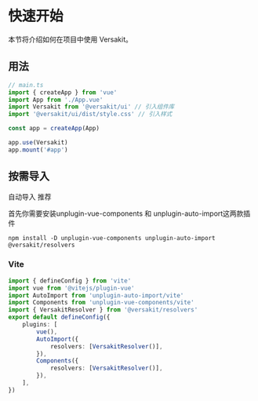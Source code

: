 # 快速开始

本节将介绍如何在项目中使用 Versakit。

## 用法

```javascript
// main.ts
import { createApp } from 'vue'
import App from './App.vue'
import Versakit from '@versakit/ui' // 引入组件库
import '@versakit/ui/dist/style.css' // 引入样式

const app = createApp(App)

app.use(Versakit)
app.mount('#app')
```

## 按需导入

自动导入 <ver-tag>推荐</ver-tag>
​

<p>首先你需要安装unplugin-vue-components 和 unplugin-auto-import这两款插件</p>

```shell
npm install -D unplugin-vue-components unplugin-auto-import @versakit/resolvers
```

### Vite

```typescript
import { defineConfig } from 'vite'
import vue from '@vitejs/plugin-vue'
import AutoImport from 'unplugin-auto-import/vite'
import Components from 'unplugin-vue-components/vite'
import { VersakitResolver } from '@versakit/resolvers'
export default defineConfig({
	plugins: [
		vue(),
		AutoImport({
			resolvers: [VersakitResolver()],
		}),
		Components({
			resolvers: [VersakitResolver()],
		}),
	],
})
```
